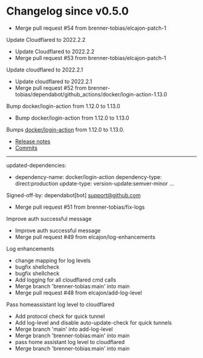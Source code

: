 # Changelog since v0.5.0
- Merge pull request #54 from brenner-tobias/elcajon-patch-1

Update Cloudflared to 2022.2.2 
- Update Cloudflared to 2022.2.2 
- Merge pull request #53 from brenner-tobias/elcajon-patch-1

Update cloudflared to 2022.2.1 
- Update cloudflared to 2022.2.1 
- Merge pull request #52 from brenner-tobias/dependabot/github_actions/docker/login-action-1.13.0

Bump docker/login-action from 1.12.0 to 1.13.0 
- Bump docker/login-action from 1.12.0 to 1.13.0

Bumps [docker/login-action](https://github.com/docker/login-action) from 1.12.0 to 1.13.0.
- [Release notes](https://github.com/docker/login-action/releases)
- [Commits](https://github.com/docker/login-action/compare/v1.12.0...v1.13.0)

---
updated-dependencies:
- dependency-name: docker/login-action
  dependency-type: direct:production
  update-type: version-update:semver-minor
...

Signed-off-by: dependabot[bot] <support@github.com> 
- Merge pull request #51 from brenner-tobias/fix-logs

Improve auth successful message 
- Improve auth successful message 
- Merge pull request #49 from elcajon/log-enhancements

Log enhancements 
- change mapping for log levels 
- bugfix shellcheck 
- bugfix shellcheck 
- Add logging for all cloudflared cmd calls 
- Merge branch 'brenner-tobias:main' into main 
- Merge pull request #48 from elcajon/add-log-level

Pass homeassistant log level to cloudflared 
- Add protocol check for quick tunnel 
- Add log-level and disable auto-update-check for quick tunnels 
- Merge branch 'main' into add-log-level 
- Merge branch 'brenner-tobias:main' into main 
- pass home assistant log level to cloudflared 
- Merge branch 'brenner-tobias:main' into main 
